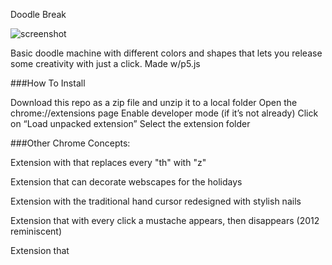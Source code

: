 Doodle Break

![screenshot](https://github.com/bezadenget/iml300/master/project-2/drawing_machine/Screeshot1.png)



Basic doodle machine with different colors and shapes that lets you release some creativity with just a click. Made w/p5.js


###How To Install

Download this repo as a zip file and unzip it to a local folder
Open the chrome://extensions page
Enable developer mode (if it’s not already)
Click on “Load unpacked extension”
Select the extension folder





###Other Chrome Concepts:

Extension with that replaces every "th" with "z"

Extension that can decorate webscapes for the holidays

Extension with the traditional hand cursor redesigned with stylish nails

Extension that with every click a mustache appears, then disappears (2012 reminiscent)

Extension that 

